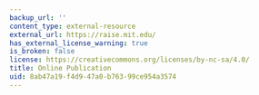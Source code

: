 ```yaml
---
backup_url: ''
content_type: external-resource
external_url: https://raise.mit.edu/
has_external_license_warning: true
is_broken: false
license: https://creativecommons.org/licenses/by-nc-sa/4.0/
title: Online Publication
uid: 8ab47a19-f4d9-47a0-b763-99ce954a3574
---
```

